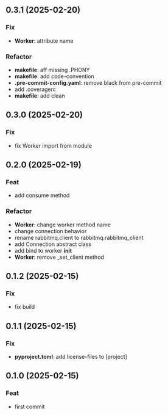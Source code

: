 ## 0.3.1 (2025-02-20)

### Fix

- **Worker**: attribute name

### Refactor

- **makefile**: aff missing .PHONY
- **makefile**: add code-convention
- **.pre-commit-config.yaml**: remove black from pre-commit
- add .coveragerc
- **makefile**: add clean

## 0.3.0 (2025-02-20)

### Fix

- fix Worker import from module

## 0.2.0 (2025-02-19)

### Feat

- add consume method

### Refactor

- **Worker**: change worker method name
- change connection behavior
- rename rabbitmq.client to rabbitmq.rabbitmq_client
- add Connection abstract class
- add bind to worker __init__
- **Worker**: remove _set_client method

## 0.1.2 (2025-02-15)

### Fix

- fix build

## 0.1.1 (2025-02-15)

### Fix

- **pyproject.toml**: add license-files to [project]

## 0.1.0 (2025-02-15)

### Feat

- first commit
